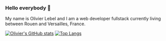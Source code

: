 ### Hello everybody 👋

My name is Olivier Lebel and I am a web developer fullstack currently living between Rouen and Versailles, France.

[![Olivier's GitHub stats](https://github-readme-stats.vercel.app/api?username=oliveleb)](https://github.com/OliveLeb/OliveLeb)
[![Top Langs](https://github-readme-stats.vercel.app/api/top-langs/?username=oliveleb)](https://github.com/OliveLeb/OliveLeb)

<!--
**OliveLeb/OliveLeb** is a ✨ _special_ ✨ repository because its `README.md` (this file) appears on your GitHub profile.

Here are some ideas to get you started:

- 🔭 I’m currently working on ...
- 🌱 I’m currently learning ...
- 👯 I’m looking to collaborate on ...
- 🤔 I’m looking for help with ...
- 💬 Ask me about ...
- 📫 How to reach me: ...
- 😄 Pronouns: ...
- ⚡ Fun fact: ...
-->
